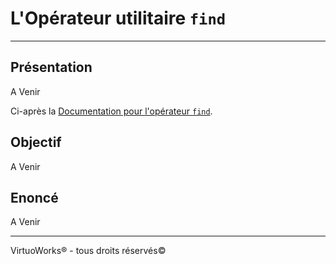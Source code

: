 # L'Opérateur utilitaire `find`

---

## Présentation

A Venir

Ci-après la [Documentation pour l'opérateur `find`](https://rxjs-dev.firebaseapp.com/api/operators/find).

## Objectif

A Venir

## Enoncé

A Venir

---

VirtuoWorks® - tous droits réservés©